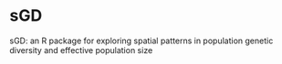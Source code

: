 # sGD
sGD: an R package for exploring spatial patterns in population genetic diversity and effective population size 
